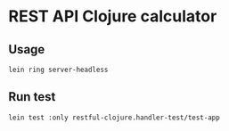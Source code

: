 # REST API Clojure calculator

## Usage

```
lein ring server-headless
```
## Run test

```
lein test :only restful-clojure.handler-test/test-app
```
